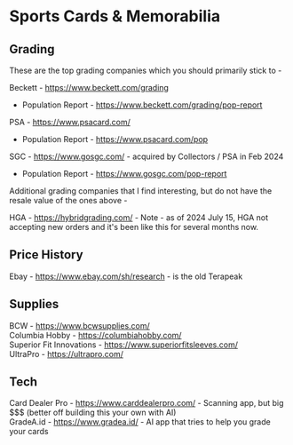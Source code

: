 # Sports Cards & Memorabilia

## Grading

These are the top grading companies which you should primarily stick to -<br />

Beckett - https://www.beckett.com/grading<br />
- Population Report - https://www.beckett.com/grading/pop-report<br />

PSA - https://www.psacard.com/<br />
- Population Report - https://www.psacard.com/pop<br />

SGC - https://www.gosgc.com/ - acquired by Collectors / PSA in Feb 2024<br />
- Population Report - https://www.gosgc.com/pop-report<br />

Additional grading companies that I find interesting, but do not have the resale value of the ones above -<br />

HGA - https://hybridgrading.com/ - Note - as of 2024 July 15, HGA not accepting new orders and it's been like this for several months now.<br />

## Price History

Ebay - https://www.ebay.com/sh/research - is the old Terapeak<br />

## Supplies

BCW - https://www.bcwsupplies.com/<br />
Columbia Hobby - https://columbiahobby.com/<br />
Superior Fit Innovations - https://www.superiorfitsleeves.com/<br />
UltraPro - https://ultrapro.com/<br />

## Tech

Card Dealer Pro - https://www.carddealerpro.com/ - Scanning app, but big $$$ (better off building this your own with AI)<br />
GradeA.id - https://www.gradea.id/ - AI app that tries to help you grade your cards<br />
